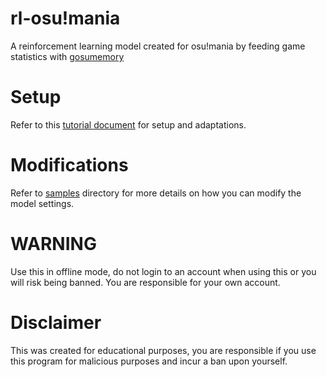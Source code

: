 # rl-osu!mania

A reinforcement learning model created for osu!mania by feeding game statistics with [gosumemory](https://github.com/l3lackShark/gosumemory)

# Setup

Refer to this [tutorial document](samples/reinforcement_learning_tutorial.pdf) for setup and adaptations.

# Modifications

Refer to [samples](samples) directory for more details on how you can modify the model settings.

# WARNING

Use this in offline mode, do not login to an account when using this or you will risk being banned. You are responsible for your own account.

# Disclaimer

This was created for educational purposes, you are responsible if you use this program for malicious purposes and incur a ban upon yourself.
